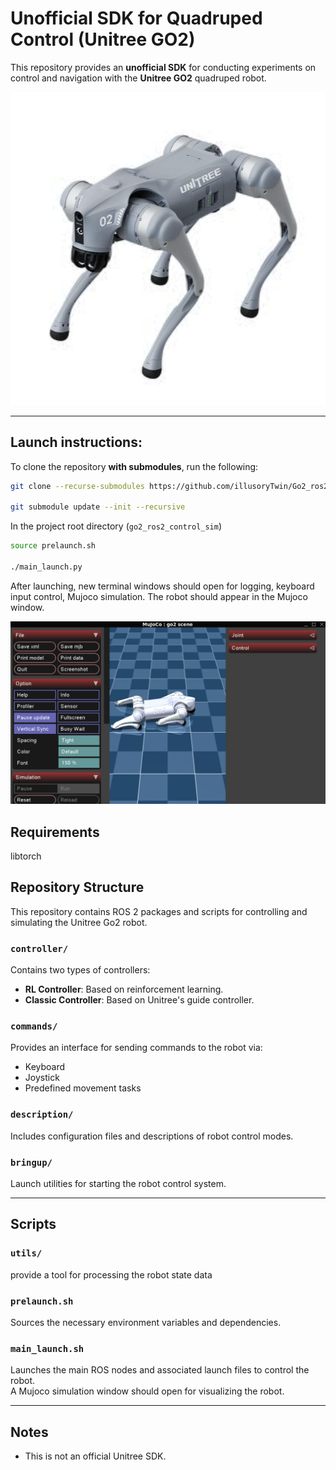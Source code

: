 # Unofficial SDK for Quadruped Control (Unitree GO2)

This repository provides an **unofficial SDK** for conducting experiments on control and navigation with the **Unitree GO2** quadruped robot.

![Unitree Go2 Robot](assets/go2.png)

---
## Launch instructions:

To clone the repository **with submodules**, run the following:

```bash
git clone --recurse-submodules https://github.com/illusoryTwin/Go2_ros2_toolkit 

git submodule update --init --recursive
```

In the project root directory (`go2_ros2_control_sim`)

```bash
source prelaunch.sh

./main_launch.py
```

After launching, new terminal windows should open for logging, keyboard input control, Mujoco simulation.
The robot should appear in the Mujoco window.

![Go2 spawning in MuJoCo](assets/go2_mujoco_spawn.png)

## Requirements

libtorch 


## Repository Structure

This repository contains ROS 2 packages and scripts for controlling and simulating the Unitree Go2 robot.

### `controller/`
Contains two types of controllers:
- **RL Controller**: Based on reinforcement learning.
- **Classic Controller**: Based on Unitree's guide controller.

### `commands/`
Provides an interface for sending commands to the robot via:
- Keyboard
- Joystick
- Predefined movement tasks

### `description/`
Includes configuration files and descriptions of robot control modes.

### `bringup/`
Launch utilities for starting the robot control system.

---

## Scripts

### `utils/`

provide a tool for processing the robot state data 

### `prelaunch.sh`
Sources the necessary environment variables and dependencies.

### `main_launch.sh`
Launches the main ROS nodes and associated launch files to control the robot.  
A Mujoco simulation window should open for visualizing the robot.

---

## Notes

- This is not an official Unitree SDK.
